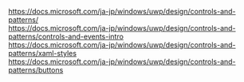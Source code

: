 https://docs.microsoft.com/ja-jp/windows/uwp/design/controls-and-patterns/      
https://docs.microsoft.com/ja-jp/windows/uwp/design/controls-and-patterns/controls-and-events-intro      
https://docs.microsoft.com/ja-jp/windows/uwp/design/controls-and-patterns/xaml-styles      
https://docs.microsoft.com/ja-jp/windows/uwp/design/controls-and-patterns/buttons      


    